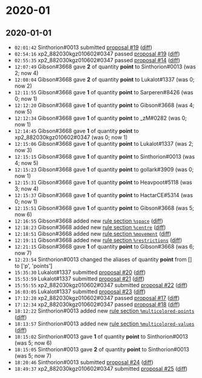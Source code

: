 # 2020-01

## 2020-01-01

* `02:01:42` Sinthorion#0013 submitted [proposal #19](../proposals.md#19) ([diff](https://github.com/Quonauts/Quonauts-6/commit/dfece6ce74878748464524544d326d0ad2603d75))
* `02:54:16` xp2_882030kgz010602#0347 passed [proposal #19](../proposals.md#19) ([diff](https://github.com/Quonauts/Quonauts-6/commit/46ec8c273f85179ba51169b92bbb910e0747f402))
* `02:55:35` xp2_882030kgz010602#0347 passed [proposal #14](../proposals.md#14) ([diff](https://github.com/Quonauts/Quonauts-6/commit/f71a6349da261979337aa0505d2b5310b1c35f0e))
* `12:07:49` Gibson#3668 gave **2** of quantity **point** to Sinthorion#0013 (was 2; now 4)
* `12:08:04` Gibson#3668 gave **2** of quantity **point** to Lukalot#1337 (was 0; now 2)
* `12:11:55` Gibson#3668 gave **1** of quantity **point** to Sarperen#8426 (was 0; now 1)
* `12:12:20` Gibson#3668 gave **1** of quantity **point** to Gibson#3668 (was 4; now 5)
* `12:12:34` Gibson#3668 gave **1** of quantity **point** to _zM#0282 (was 0; now 1)
* `12:14:45` Gibson#3668 gave **1** of quantity **point** to xp2_882030kgz010602#0347 (was 0; now 1)
* `12:15:06` Gibson#3668 gave **1** of quantity **point** to Lukalot#1337 (was 2; now 3)
* `12:15:15` Gibson#3668 gave **1** of quantity **point** to Sinthorion#0013 (was 4; now 5)
* `12:15:23` Gibson#3668 gave **1** of quantity **point** to gollark#3909 (was 0; now 1)
* `12:15:31` Gibson#3668 gave **1** of quantity **point** to Heavpoot#5118 (was 3; now 4)
* `12:15:37` Gibson#3668 gave **1** of quantity **point** to HactarCE#5314 (was 0; now 1)
* `12:15:51` Gibson#3668 gave **1** of quantity **point** to Gibson#3668 (was 5; now 6)
* `12:16:55` Gibson#3668 added new [rule section `%space`](../rules.md#space) ([diff](https://github.com/Quonauts/Quonauts-6/commit/e47b6f7a54d0ffd168bbca9320c65f71eae5cad7))
* `12:18:23` Gibson#3668 added new [rule section `%centre`](../rules.md#centre) ([diff](https://github.com/Quonauts/Quonauts-6/commit/e6472fcd1e2d7d89a6ef892cf2ae3421c127ef91))
* `12:18:51` Gibson#3668 added new [rule section `%movement`](../rules.md#movement) ([diff](https://github.com/Quonauts/Quonauts-6/commit/ebc2f83e561caad00f86cdf60f4347a34590d519))
* `12:19:11` Gibson#3668 added new [rule section `%restrictions`](../rules.md#restrictions) ([diff](https://github.com/Quonauts/Quonauts-6/commit/0b4cff5afc7a818935c97b6cd00415301f3f34da))
* `12:21:15` Gibson#3668 gave **1** of quantity **point** to Gibson#3668 (was 6; now 7)
* `12:23:54` Sinthorion#0013 changed the aliases of quantity **point** from [] to ['p', 'points']
* `15:35:30` Lukalot#1337 submitted [proposal #20](../proposals.md#20) ([diff](https://github.com/Quonauts/Quonauts-6/commit/6d70d3ada2c7f4979cae79bc21b116d8e9c8a252))
* `15:53:59` Lukalot#1337 submitted [proposal #21](../proposals.md#21) ([diff](https://github.com/Quonauts/Quonauts-6/commit/9b79b2c03ab644e3343b022cd348aabfde07989c))
* `15:55:55` xp2_882030kgz010602#0347 submitted [proposal #22](../proposals.md#22) ([diff](https://github.com/Quonauts/Quonauts-6/commit/f6bc16e9d1313fa02f3e65d7e27a16150e14441f))
* `16:03:05` Lukalot#1337 submitted [proposal #23](../proposals.md#23) ([diff](https://github.com/Quonauts/Quonauts-6/commit/d2809eeef06a5f89f7abfde113abf7831ae0c3e3))
* `17:12:28` xp2_882030kgz010602#0347 passed [proposal #17](../proposals.md#17) ([diff](https://github.com/Quonauts/Quonauts-6/commit/d610e642bc45198ca1bca3156ade5c2182e9350a))
* `17:12:34` xp2_882030kgz010602#0347 passed [proposal #18](../proposals.md#18) ([diff](https://github.com/Quonauts/Quonauts-6/commit/1ab61538af3fac7ac384b21e9d922e766ce1e021))
* `18:12:22` Sinthorion#0013 added new [rule section `%multicolored-points`](../rules.md#multicolored-points) ([diff](https://github.com/Quonauts/Quonauts-6/commit/83740ebc2dbbfa4b70ae3d5531b76975740c4b3c))
* `18:13:57` Sinthorion#0013 added new [rule section `%multicolored-values`](../rules.md#multicolored-values) ([diff](https://github.com/Quonauts/Quonauts-6/commit/1f7b6ca024b208e0677df4869d4c412f7359248f))
* `18:15:02` Sinthorion#0013 gave **1** of quantity **point** to Sinthorion#0013 (was 5; now 6)
* `18:15:05` Sinthorion#0013 gave **2** of quantity **point** to Sinthorion#0013 (was 5; now 7)
* `18:20:46` Sinthorion#0013 submitted [proposal #24](../proposals.md#24) ([diff](https://github.com/Quonauts/Quonauts-6/commit/31a6649003c1d3d3e11d046bbd1640c6c33d100c))
* `18:49:37` xp2_882030kgz010602#0347 submitted [proposal #25](../proposals.md#25) ([diff](https://github.com/Quonauts/Quonauts-6/commit/4ed8040df32c1701fffee3c1a1e0de7aa9e43d33))
